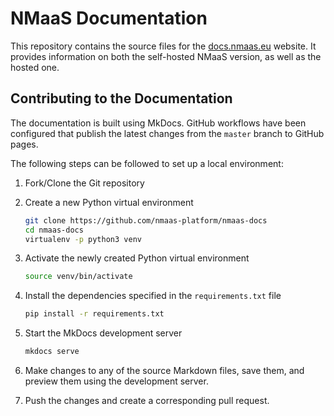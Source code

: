 # NMaaS Documentation

This repository contains the source files for the [docs.nmaas.eu](https://docs.nmaas.eu) website. It provides information on both the self-hosted NMaaS version, as well as the hosted one.

## Contributing to the Documentation

The documentation is built using MkDocs. GitHub workflows have been configured that publish the latest changes from the `master` branch to GitHub pages.

The following steps can be followed to set up a local environment:

1. Fork/Clone the Git repository
2. Create a new Python virtual environment

    ```bash
    git clone https://github.com/nmaas-platform/nmaas-docs
    cd nmaas-docs
    virtualenv -p python3 venv
    ```

3. Activate the newly created Python virtual environment

    ```bash
    source venv/bin/activate
    ```

4. Install the dependencies specified in the `requirements.txt` file

    ```bash
    pip install -r requirements.txt
    ```

5. Start the MkDocs development server

    ```bash
    mkdocs serve
    ```

6. Make changes to any of the source Markdown files, save them, and preview them using the development server.
7. Push the changes and create a corresponding pull request.